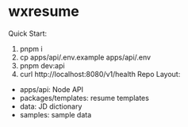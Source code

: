 # wxresume
Quick Start:
1) pnpm i
2) cp apps/api/.env.example apps/api/.env
3) pnpm dev:api
4) curl http://localhost:8080/v1/health
Repo Layout:
- apps/api: Node API
- packages/templates: resume templates
- data: JD dictionary
- samples: sample data
